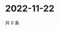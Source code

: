 # 2022-11-22

共 0 条

<!-- BEGIN WEIBO -->
<!-- 最后更新时间 Tue Nov 22 2022 00:21:43 GMT+0800 (China Standard Time) -->

<!-- END WEIBO -->
